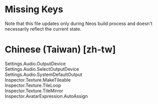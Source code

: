 # Missing Keys
Note that this file updates only during Neos build process and doesn't necessarily reflect the current state.

# Chinese (Taiwan) [zh-tw]
Settings.Audio.OutputDevice  
Settings.Audio.SelectOutputDevice  
Settings.Audio.SystemDefaultOutput  
Inspector.Texture.MakeTileable  
Inspector.Texture.TileLoop  
Inspector.Texture.TileMirror  
Inspector.AvatarExpression.AutoAssign  

